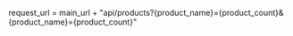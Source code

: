 request_url = main_url + "api/products?{product_name}={product_count}&{product_name}={product_count}"
